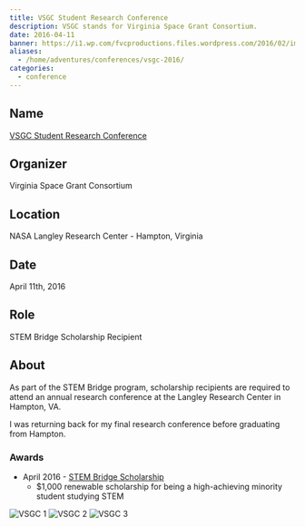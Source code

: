 ```yaml
---
title: VSGC Student Research Conference
description: VSGC stands for Virginia Space Grant Consortium.
date: 2016-04-11
banner: https://i1.wp.com/fvcproductions.files.wordpress.com/2016/02/img_1016.jpg
aliases:
  - /home/adventures/conferences/vsgc-2016/
categories:
  - conference
---
```


## Name

[VSGC Student Research Conference](https://www.vsgc.odu.edu/src/ 'VSGC Student Research Conference')

## Organizer

Virginia Space Grant Consortium

## Location

NASA Langley Research Center - Hampton, Virginia

## Date

April 11th, 2016

## Role

STEM Bridge Scholarship Recipient

## About

As part of the STEM Bridge program, scholarship recipients are required to attend an annual research conference at the Langley Research Center in Hampton, VA.

I was returning back for my final research conference before graduating from Hampton.

### Awards

- April 2016 - [STEM Bridge Scholarship](https://vsgc.odu.edu/awardees/20152016/)
  - $1,000 renewable scholarship for being a high-achieving minority student studying STEM

![VSGC 1](https://i2.wp.com/fvcproductions.files.wordpress.com/2016/02/img_1018.jpg)
![VSGC 2](https://i2.wp.com/fvcproductions.files.wordpress.com/2016/02/image000002.jpg)
![VSGC 3](https://i1.wp.com/fvcproductions.files.wordpress.com/2016/02/image000000-copy.jpg)
